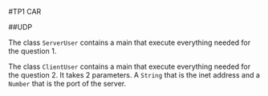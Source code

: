 #TP1 CAR

##UDP

The class `ServerUser` contains a main that execute everything needed for the question 1.

The class `ClientUser` contains a main that execute everything needed for the question 2. It takes 2 parameters. A `String` that is the inet address and a `Number` that is the port of the server.

